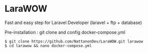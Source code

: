 # LaraWOW
Fast and easy step for Laravel Developer (laravel + ftp + database)

Pre-installation : git clone and config docker-compose.yml
```
$ git clone https://github.com/NattanonDev/LaraWOW.git larawow
$ cd larawow && nano docker-compose.yml
```
